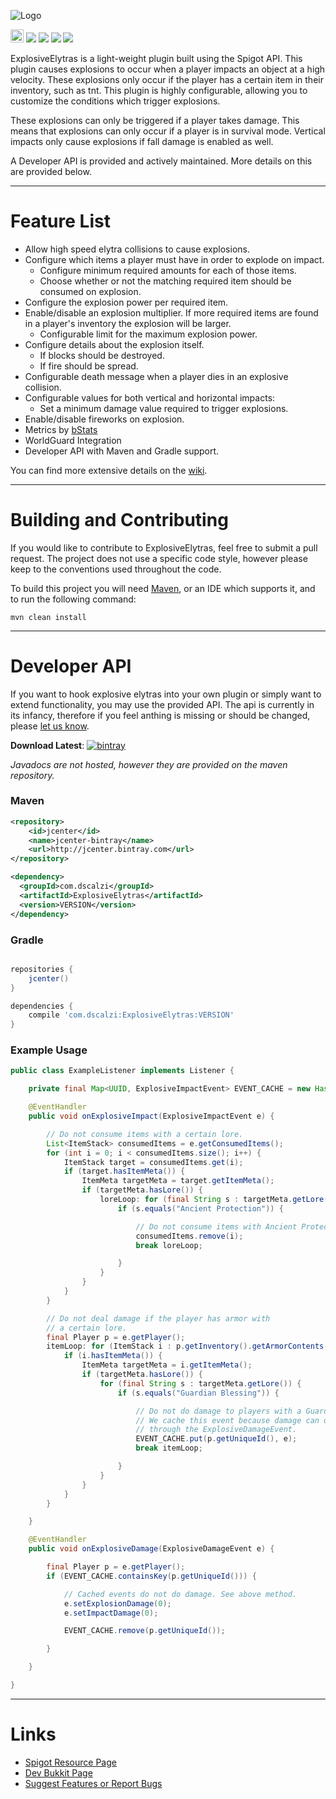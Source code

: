 ![Logo](https://i.imgur.com/PQAl7si.png)

[<img src="https://ci.appveyor.com/api/projects/status/v982bn9k4lbgfu3s?retina=true" height="20.74px"></img>](https://ci.appveyor.com/project/dscalzi/explosiveelytras) [![](https://img.shields.io/github/license/dscalzi/ExplosiveElytras.svg)](https://github.com/dscalzi/ExplosiveElytras/blob/master/LICENSE) ![](https://img.shields.io/badge/Spigot-1.9.x--1.14.x-orange.svg) ![](https://img.shields.io/badge/Java-8+-ec2025.svg) [![](https://discordapp.com/api/guilds/211524927831015424/widget.png)](https://discordapp.com/invite/Fcrh6PT)

ExplosiveElytras is a light-weight plugin built using the Spigot API. This plugin causes explosions to occur when a player impacts an object at a high velocity. These explosions only occur if the player has a certain item in their inventory, such as tnt. This plugin is highly configurable, allowing you to customize the conditions which trigger explosions.

These explosions can only be triggered if a player takes damage. This means that explosions can only occur if a player is in survival mode. Vertical impacts only cause explosions if fall damage is enabled as well.

A Developer API is provided and actively maintained. More details on this are provided below.

---

# Feature List

* Allow high speed elytra collisions to cause explosions.
* Configure which items a player must have in order to explode on impact.
    * Configure minimum required amounts for each of those items.
    * Choose whether or not the matching required item should be consumed on explosion.
* Configure the explosion power per required item.
* Enable/disable an explosion multiplier. If more required items are found in a player's inventory the explosion will be larger.
    * Configurable limit for the maximum explosion power.
* Configure details about the explosion itself.
    * If blocks should be destroyed.
    * If fire should be spread.
* Configurable death message when a player dies in an explosive collision.
* Configurable values for both vertical and horizontal impacts:
    * Set a minimum damage value required to trigger explosions.
* Enable/disable fireworks on explosion.
* Metrics by [bStats](https://bstats.org/plugin/bukkit/ExplosiveElytras)
* WorldGuard Integration
* Developer API with Maven and Gradle support.

You can find more extensive details on the [wiki](https://github.com/dscalzi/ExplosiveElytras/wiki).

---

# Building and Contributing

If you would like to contribute to ExplosiveElytras, feel free to submit a pull request. The project does not use a specific code style, however please keep to the conventions used throughout the code.

To build this project you will need [Maven](https://maven.apache.org/), or an IDE which supports it, and to run the following command:

```shell
mvn clean install
```

---

# Developer API

If you want to hook explosive elytras into your own plugin or simply want to extend functionality, you may use the provided API. The api is currently in its infancy, therefore if you feel anthing is missing or should be changed, please [let us know](https://github.com/dscalzi/ExplosiveElytras/issues).

**Download Latest**: [![bintray](https://api.bintray.com/packages/dscalzi/maven/ExplosiveElytras/images/download.svg)](https://bintray.com/dscalzi/maven/ExplosiveElytras/_latestVersion)

*Javadocs are not hosted, however they are provided on the maven repository.*

### Maven

```XML
<repository>
    <id>jcenter</id>
    <name>jcenter-bintray</name>
    <url>http://jcenter.bintray.com</url>
</repository>

<dependency>
  <groupId>com.dscalzi</groupId>
  <artifactId>ExplosiveElytras</artifactId>
  <version>VERSION</version>
</dependency>
```

### Gradle

```gradle

repositories {
    jcenter()
}

dependencies {
    compile 'com.dscalzi:ExplosiveElytras:VERSION'
}
```

### Example Usage

```java
public class ExampleListener implements Listener {

    private final Map<UUID, ExplosiveImpactEvent> EVENT_CACHE = new HashMap<UUID, ExplosiveImpactEvent>();

    @EventHandler
    public void onExplosiveImpact(ExplosiveImpactEvent e) {

        // Do not consume items with a certain lore.
        List<ItemStack> consumedItems = e.getConsumedItems();
        for (int i = 0; i < consumedItems.size(); i++) {
            ItemStack target = consumedItems.get(i);
            if (target.hasItemMeta()) {
                ItemMeta targetMeta = target.getItemMeta();
                if (targetMeta.hasLore()) {
                    loreLoop: for (final String s : targetMeta.getLore()) {
                        if (s.equals("Ancient Protection")) {

                            // Do not consume items with Ancient Protection.
                            consumedItems.remove(i);
                            break loreLoop;

                        }
                    }
                }
            }
        }

        // Do not deal damage if the player has armor with
        // a certain lore.
        final Player p = e.getPlayer();
        itemLoop: for (ItemStack i : p.getInventory().getArmorContents()) {
            if (i.hasItemMeta()) {
                ItemMeta targetMeta = i.getItemMeta();
                if (targetMeta.hasLore()) {
                    for (final String s : targetMeta.getLore()) {
                        if (s.equals("Guardian Blessing")) {

                            // Do not do damage to players with a Guardian Blessing.
                            // We cache this event because damage can only be edited
                            // through the ExplosiveDamageEvent.
                            EVENT_CACHE.put(p.getUniqueId(), e);
                            break itemLoop;

                        }
                    }
                }
            }
        }

    }

    @EventHandler
    public void onExplosiveDamage(ExplosiveDamageEvent e) {

        final Player p = e.getPlayer();
        if (EVENT_CACHE.containsKey(p.getUniqueId())) {

            // Cached events do not do damage. See above method.
            e.setExplosionDamage(0);
            e.setImpactDamage(0);

            EVENT_CACHE.remove(p.getUniqueId());

        }

    }

}
```

---

# Links

* [Spigot Resource Page](https://www.spigotmc.org/resources/explosiveelytras.43493/)
* [Dev Bukkit Page](https://dev.bukkit.org/projects/explosiveelytras)
* [Suggest Features or Report Bugs](https://github.com/dscalzi/ExplosiveElytras/issues)